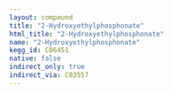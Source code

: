 ```yaml
---
layout: compound
title: "2-Hydroxyethylphosphonate"
html_title: "2-Hydroxyethylphosphonate"
name: "2-Hydroxyethylphosphonate"
kegg_id: C06451
native: false
indirect_only: true
indirect_via: C03557
---
```

